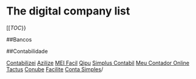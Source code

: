 # The digital company list

[[_TOC_}}

##Bancos

##Contabilidade

[Contabilizei](https://www.contabilizei.com.br)
[Azilize](https://www.agilize.com.br)
[MEI Facil](https://meifacil.com)
[Qipu](https://www.qipu.com.br/)
[Simplus Contabil](https://simpluscontabil.com.br)
[Meu Contador Online](https://www.meucontadoronline.com.br)
[Tactus](https://www.tactus.com.br)
[Conube](https://www.conube.com.br)
[Facilite](https://www.facilite.co/)
[Conta Simples](https://contsimples.com.br)/
